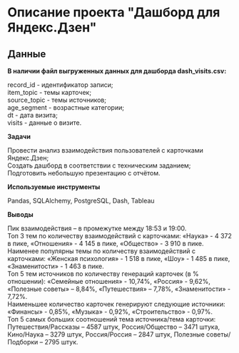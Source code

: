 # Описание проекта "Дашборд для Яндекс.Дзен"  
## Данные  

**В наличии файл выгруженных данных для дашборда dash_visits.csv:**  

record_id - идентификатор записи;  
item_topic - темы карточек;  
source_topic - темы источников;  
age_segment - возрастные категории;  
dt - дата визита;  
visits - данные о визите.  

**Задачи**  

Провести анализ взаимодействия пользователей с карточками Яндекс.Дзен;  
Создать дашборд в соответствии с техническим заданием;  
Подготовить небольшую презентацию с отчётом.  

**Используемые инструменты**

Pandas, SQLAlchemy, PostgreSQL, Dash, Tableau

**Выводы**

Пик взаимодействия – в промежутке между 18:53 и 19:00.  
Топ 3 тем по количеству взаимодействий с карточками: «Наука» - 4 372 в пике, «Отношения» - 4 145 в пике, «Общество» - 3 910 в пике.  
Наименее популярны темы по количеству взаимодействий с карточками: «Женская психология» - 1 518 в пике, «Шоу» - 1 485 в пике, «Знаменитости» - 1 463 в пике.  
Топ 5 тем источников по количеству генераций карточек (в % отношении): «Семейные отношения» - 10,74%, «Россия» - 9,62%, «Полезные советы» – 8,84%, «Путешествия» – 7,78%, «Знаменитости» - 7,72%.  
Наименьшее количество карточек генерируют следующие источники: «Финансы» - 0,85%, «Музыка» - 0,92%, «Строительство» - 0,97%.  
Топ 5 самых больших соотношений тема источника/тема карточки: Путешествия/Рассказы – 4587 штук, Россия/Общество – 3471 штука, Кино/Наука – 3279 штук, Россия/Россия – 2847 штук, Полезные советы/Подборки – 2795 штук.  
